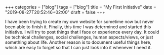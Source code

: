 +++
categories = ["blog"]
tags = ["blog"]
title = "My First Initiative"
date = "2019-08-27T20:52:46+02:00"
draft = false
+++

I have been trying to create my own website for sometime now but never been able to finish it. Finally, this time I was determined and started this initiative.
I will try to post things that I face or experience every day. It could be technical challenges, social challenges, human aspects/views, or just something about life.
Another reason is to document useful things here, which are easy to forget so that I can just look into it whenever I need it.